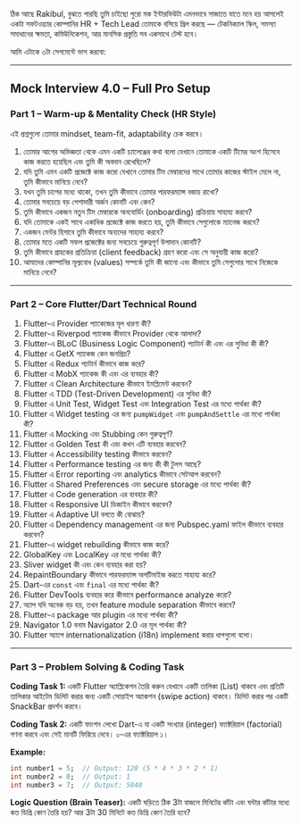 ঠিক আছে Rakibul, বুঝতে পারছি তুমি চাইছো পুরো মক ইন্টারভিউটা এমনভাবে সাজাতে যাতে মনে হয় আসলেই একটা সফটওয়্যার কোম্পানির HR + Tech Lead তোমাকে বসিয়ে গ্রিল করছে — টেকনিক্যাল স্কিল, সমস্যা সমাধানের ক্ষমতা, কমিউনিকেশন, আর মানসিক প্রস্তুতি সব একসাথে টেস্ট হবে।

আমি এটাকে ৩টা সেগমেন্টে ভাগ করবো:

---

## **Mock Interview 4.0 – Full Pro Setup**

### **Part 1 – Warm-up & Mentality Check (HR Style)**

এই প্রশ্নগুলো তোমার mindset, team-fit, adaptability চেক করবে।

1.  তোমার আগের অভিজ্ঞতা থেকে এমন একটি চ্যালেঞ্জের কথা বলো যেখানে তোমাকে একটি টিমের অংশ হিসেবে কাজ করতে হয়েছিল এবং তুমি কী অবদান রেখেছিলে?
2.  যদি তুমি এমন একটি প্রজেক্টে কাজ করো যেখানে তোমার টিম মেম্বারদের সাথে তোমার কাজের স্টাইল মেলে না, তুমি কীভাবে মানিয়ে নেবে?
3.  যখন তুমি চাপের মধ্যে থাকো, তখন তুমি কীভাবে তোমার পারফরম্যান্স বজায় রাখো?
4.  তোমার সবচেয়ে বড় পেশাদারী অর্জন কোনটি এবং কেন?
5.  তুমি কীভাবে একজন নতুন টিম মেম্বারকে অনবোর্ডিং (onboarding) প্রক্রিয়ায় সাহায্য করবে?
6.  যদি তোমাকে একই সাথে একাধিক প্রজেক্টে কাজ করতে হয়, তুমি কীভাবে সেগুলোকে ম্যানেজ করবে?
7.  একজন মেন্টর হিসাবে তুমি কীভাবে অন্যদের সাহায্য করবে?
8.  তোমার মতে একটি সফল প্রজেক্টের জন্য সবচেয়ে গুরুত্বপূর্ণ উপাদান কোনটি?
9.  তুমি কীভাবে গ্রাহকের প্রতিক্রিয়া (client feedback) গ্রহণ করো এবং সে অনুযায়ী কাজ করো?
10. আমাদের কোম্পানির মূল্যবোধ (values) সম্পর্কে তুমি কী জানো এবং কীভাবে তুমি সেগুলোর সাথে নিজেকে মানিয়ে নেবে?

---

### **Part 2 – Core Flutter/Dart Technical Round**

1. Flutter-এ Provider প্যাকেজের মূল ধারণা কী?
2. Flutter-এ Riverpod প্যাকেজ কীভাবে Provider থেকে আলাদা?
3. Flutter-এ BLoC (Business Logic Component) প্যাটার্ন কী এবং এর সুবিধা কী কী?
4. Flutter এ GetX প্যাকেজ কেন জনপ্রিয়?
5. Flutter এ Redux প্যাটার্ন কীভাবে কাজ করে?
6. Flutter এ MobX প্যাকেজ কী এবং এর ব্যবহার কী?
7. Flutter এ Clean Architecture কীভাবে ইমপ্লিমেন্ট করবেন?
8. Flutter এ TDD (Test-Driven Development) এর সুবিধা কী?
9. Flutter এ Unit Test, Widget Test এবং Integration Test এর মধ্যে পার্থক্য কী?
10. Flutter এ Widget testing এর জন্য `pumpWidget` এবং `pumpAndSettle` এর মধ্যে পার্থক্য কী?
11. Flutter এ Mocking এবং Stubbing কেন গুরুত্বপূর্ণ?
12. Flutter এ Golden Test কী এবং কখন এটি ব্যবহার করবেন?
13. Flutter এ Accessibility testing কীভাবে করবেন?
14. Flutter এ Performance testing এর জন্য কী কী টুলস আছে?
15. Flutter এ Error reporting এবং analytics কীভাবে সেটআপ করবেন?
16. Flutter এ Shared Preferences এবং secure storage এর মধ্যে পার্থক্য কী?
17. Flutter এ Code generation এর ব্যবহার কী?
18. Flutter এ Responsive UI ডিজাইন কীভাবে করবেন?
19. Flutter এ Adaptive UI বলতে কী বোঝায়?
20. Flutter এ Dependency management এর জন্য Pubspec.yaml ফাইল কীভাবে ব্যবহার করবেন?
21. Flutter-এ widget rebuilding কীভাবে কাজ করে?
22. GlobalKey এবং LocalKey এর মধ্যে পার্থক্য কী?
23. Sliver widget কী এবং কেন ব্যবহার করা হয়?
24. RepaintBoundary কীভাবে পারফরম্যান্স অপটিমাইজ করতে সাহায্য করে?
25. Dart-এর `const` এবং `final` এর মধ্যে পার্থক্য কী?
26. Flutter DevTools ব্যবহার করে কীভাবে performance analyze করো?
27. অ্যাপ যদি অনেক বড় হয়, তখন feature module separation কীভাবে করবে?
28. Flutter-এ package আর plugin এর মধ্যে পার্থক্য কী?
29. Navigator 1.0 বনাম Navigator 2.0 এর মূল পার্থক্য কী?
30. Flutter অ্যাপে internationalization (i18n) implement করার ধাপগুলো বলো।

---

### **Part 3 – Problem Solving & Coding Task**

**Coding Task 1:**
একটি Flutter অ্যাপ্লিকেশন তৈরি করুন যেখানে একটি তালিকা (List) থাকবে এবং প্রতিটি তালিকার আইটেম ডিলিট করার জন্য একটি সোয়াইপ অ্যাকশন (swipe action) থাকবে। ডিলিট করার পর একটি SnackBar প্রদর্শন করবে।

**Coding Task 2:**
একটি ফাংশন লেখো Dart-এ যা একটি সংখ্যার (integer) ফ্যাক্টরিয়াল (factorial) গণনা করবে এবং সেই মানটি ফিরিয়ে দেবে। ০-এর ফ্যাক্টরিয়াল ১।

**Example:**

```dart
int number1 = 5;  // Output: 120 (5 * 4 * 3 * 2 * 1)
int number2 = 0;  // Output: 1
int number3 = 7;  // Output: 5040
```

**Logic Question (Brain Teaser):**
একটি ঘড়িতে ঠিক 3টা বাজলে মিনিটের কাঁটা এবং ঘন্টার কাঁটার মধ্যে কত ডিগ্রি কোণ তৈরি হয়? আর 3টা 30 মিনিটে কত ডিগ্রি কোণ তৈরি হবে?
